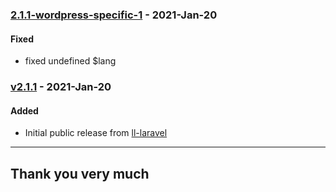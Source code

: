 ### [2.1.1-wordpress-specific-1](https://github.com/imithu/LL-Laravel/releases/tag/2.1.1-wordpress-specific-1) - 2021-Jan-20
#### Fixed
- fixed undefined $lang




### [v2.1.1](https://github.com/imithu/LL-Laravel/releases/tag/v2.1.1) - 2021-Jan-20
#### Added
- Initial public release from [ll-laravel](https://github.com/imithu/LL-Laravel)


---
## Thank you very much